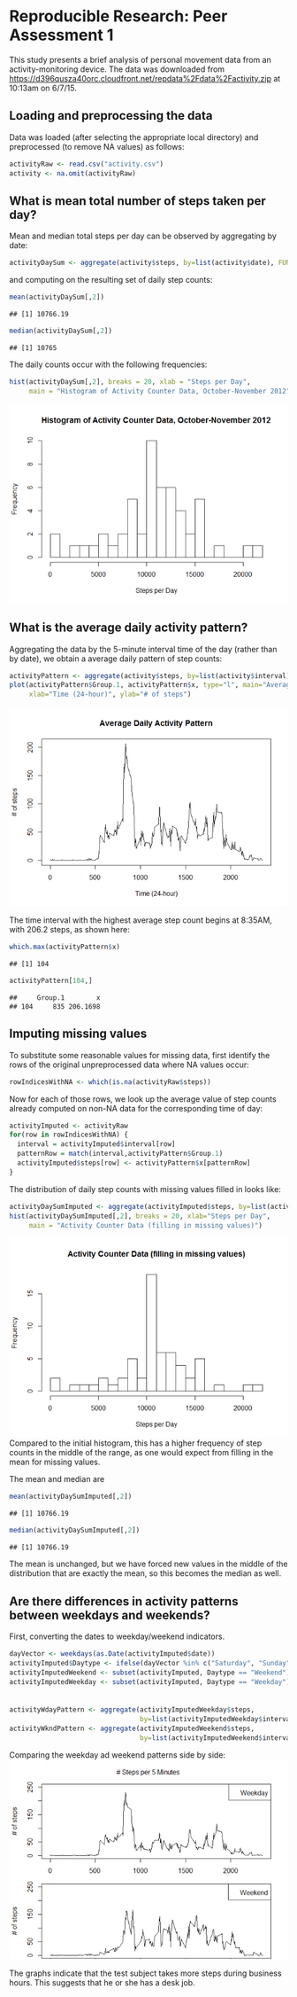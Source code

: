 # Reproducible Research: Peer Assessment 1

This study presents a brief analysis of personal movement data from an activity-monitoring device.  The data was downloaded from https://d396qusza40orc.cloudfront.net/repdata%2Fdata%2Factivity.zip at 10:13am on 6/7/15.

## Loading and preprocessing the data

Data was loaded (after selecting the appropriate local directory) and preprocessed (to remove NA values) as follows:



```r
activityRaw <- read.csv("activity.csv")
activity <- na.omit(activityRaw)
```

## What is mean total number of steps taken per day?
Mean and median total steps per day can be observed by aggregating by date:

```r
activityDaySum <- aggregate(activity$steps, by=list(activity$date), FUN=sum)
```
and computing on  the resulting set of daily step counts:

```r
mean(activityDaySum[,2])
```

```
## [1] 10766.19
```

```r
median(activityDaySum[,2])
```

```
## [1] 10765
```
The daily counts occur with the following frequencies:

```r
hist(activityDaySum[,2], breaks = 20, xlab = "Steps per Day", 
     main = "Histogram of Activity Counter Data, October-November 2012")
```

![](PA1_template_files/figure-html/unnamed-chunk-5-1.png) 

## What is the average daily activity pattern?
Aggregating the data by the 5-minute interval time of the day (rather than by date), we obtain a average daily pattern of step counts:

```r
activityPattern <- aggregate(activity$steps, by=list(activity$interval), FUN=mean)
plot(activityPattern$Group.1, activityPattern$x, type="l", main="Average Daily Activity Pattern", 
     xlab="Time (24-hour)", ylab="# of steps")
```

![](PA1_template_files/figure-html/unnamed-chunk-6-1.png) 

The time interval with the highest average step count begins at 8:35AM, with 206.2 steps, as shown here:  

```r
which.max(activityPattern$x)
```

```
## [1] 104
```

```r
activityPattern[104,]
```

```
##     Group.1        x
## 104     835 206.1698
```

## Imputing missing values
To substitute some reasonable values for missing data, first identify the rows of the original unpreprocessed data where NA values occur:

```r
rowIndicesWithNA <- which(is.na(activityRaw$steps))
```
Now for each of those rows, we look up the average value of step counts already computed on  non-NA data for the corresponding time of day:

```r
activityImputed <- activityRaw
for(row in rowIndicesWithNA) {
  interval = activityImputed$interval[row]
  patternRow = match(interval,activityPattern$Group.1)
  activityImputed$steps[row] <- activityPattern$x[patternRow]
}
```
The distribution of daily step counts with missing values filled in looks like:

```r
activityDaySumImputed <- aggregate(activityImputed$steps, by=list(activityImputed$date), FUN=sum)
hist(activityDaySumImputed[,2], breaks = 20, xlab="Steps per Day", 
     main = "Activity Counter Data (filling in missing values)")
```

![](PA1_template_files/figure-html/unnamed-chunk-10-1.png) 
Compared to the initial histogram, this has a higher frequency of step counts in the middle of the range, as one would expect from filling in the mean for missing values.

The mean and median are

```r
mean(activityDaySumImputed[,2])
```

```
## [1] 10766.19
```

```r
median(activityDaySumImputed[,2])
```

```
## [1] 10766.19
```
The mean is unchanged, but we have forced new values in the middle of the distribution that are exactly the mean, so this becomes the median as well.

## Are there differences in activity patterns between weekdays and weekends?
First, converting the dates to weekday/weekend indicators.

```r
dayVector <- weekdays(as.Date(activityImputed$date))
activityImputed$Daytype <- ifelse(dayVector %in% c("Saturday", "Sunday"),"Weekend", "Weekday")
activityImputedWeekend <- subset(activityImputed, Daytype == "Weekend")
activityImputedWeekday <- subset(activityImputed, Daytype == "Weekday")


activityWdayPattern <- aggregate(activityImputedWeekday$steps,
                                 by=list(activityImputedWeekday$interval), FUN=mean)
activityWkndPattern <- aggregate(activityImputedWeekend$steps, 
                                 by=list(activityImputedWeekend$interval), FUN=mean)
```
Comparing the weekday ad weekend patterns side by side:
![](PA1_template_files/figure-html/unnamed-chunk-13-1.png) 

The graphs indicate that the test subject takes more steps during business hours.  This suggests that he or she has a desk job.

